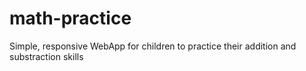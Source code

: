 # math-practice
Simple, responsive WebApp for children to practice their addition and substraction skills
